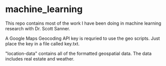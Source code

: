 # machine_learning
This repo contains most of the work I have been doing in machine learning research with Dr. Scott Sanner.

A Google Maps Geocoding API key is requried to use the geo scripts.  Just place the key in a file called key.txt.

"location-data" contains all of the formatted geospatial data.  The data includes real estate and weather.